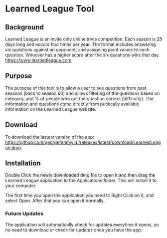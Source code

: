 # Learned League Tool

## Background
Learned League is an invite only online trivia competition. Each season is 25 days long and occurs four times per year. The format includes answering six questions against an opponent, and assigning point values to each question. Whoever has a higher score after the six questions wins that day. https://www.learnedleague.com

## Purpose

The purpose of this tool is to allow a user to see questions from past seasons (back to season 60) and allows filtering of the questions based on category, and % of people who got the question correct (difficulty). The information and questions come directly from publically available information on the Learned League website. 

## Download

To download the lastest version of the app: https://github.com/georgefahmy/LL/releases/latest/download/LearnedLeague.dmg. 

## Installation

Double Click the newly downloaded dmg file to open it and then drag the Learned League application to the Applications folder. This will install it to your computer.

The first time you open the application you need to Right Click on it, and select Open. After that you can open it normally.

### Future Updates

The application will automatically check for updates everytime it opens, so no need to download or check for updates once you have the app.